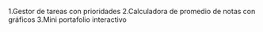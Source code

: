 1.Gestor de tareas con prioridades
2.Calculadora de promedio de notas con gráficos
3.Mini portafolio interactivo
